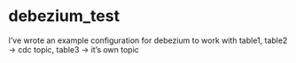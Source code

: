 # debezium_test

I’ve wrote an example configuration for debezium to work with table1, table2 -> cdc topic, table3 -> it’s own topic

